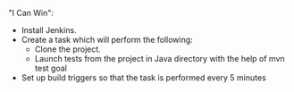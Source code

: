 "I Can Win":
- Install Jenkins.
- Create a task which will perform the following:
  - Clone the project.
  - Launch tests from the project in Java directory with the help of mvn test goal
- Set up build triggers so that the task is performed every 5 minutes
